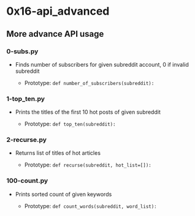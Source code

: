 # 0x16-api_advanced

## More advance API usage
### 0-subs.py
* Finds number of subscribers for given subreddit account, 0 if invalid subreddit

  * Prototype: `def number_of_subscribers(subreddit):`

### 1-top_ten.py
* Prints the titles of the first 10 hot posts of given subreddit

  * Prototype: `def top_ten(subreddit):`

### 2-recurse.py
* Returns list of titles of hot articles

  * Prototype: `def recurse(subreddit, hot_list=[]):`

### 100-count.py
* Prints sorted count of given keywords

  * Prototype: `def count_words(subreddit, word_list):`

